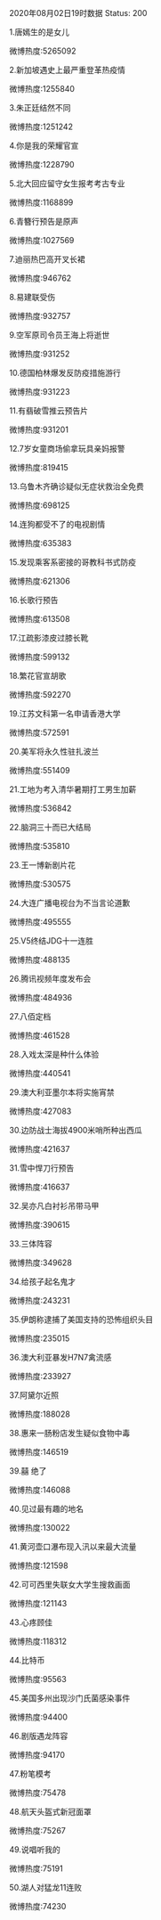 2020年08月02日19时数据
Status: 200

1.唐嫣生的是女儿

微博热度:5265092

2.新加坡遇史上最严重登革热疫情

微博热度:1255840

3.朱正廷结然不同

微博热度:1251242

4.你是我的荣耀官宣

微博热度:1228790

5.北大回应留守女生报考考古专业

微博热度:1168899

6.青簪行预告是原声

微博热度:1027569

7.迪丽热巴高开叉长裙

微博热度:946762

8.易建联受伤

微博热度:932757

9.空军原司令员王海上将逝世

微博热度:931252

10.德国柏林爆发反防疫措施游行

微博热度:931223

11.有翡破雪推云预告片

微博热度:931201

12.7岁女童商场偷拿玩具亲妈报警

微博热度:819415

13.乌鲁木齐确诊疑似无症状救治全免费

微博热度:698125

14.连狗都受不了的电视剧情

微博热度:635383

15.发现乘客系密接的哥教科书式防疫

微博热度:621306

16.长歌行预告

微博热度:613508

17.江疏影漆皮过膝长靴

微博热度:599132

18.繁花官宣胡歌

微博热度:592270

19.江苏文科第一名申请香港大学

微博热度:572591

20.美军将永久性驻扎波兰

微博热度:551409

21.工地为考入清华暑期打工男生加薪

微博热度:536842

22.脑洞三十而已大结局

微博热度:535810

23.王一博新剧片花

微博热度:530575

24.大连广播电视台为不当言论道歉

微博热度:495555

25.V5终结JDG十一连胜

微博热度:488135

26.腾讯视频年度发布会

微博热度:484936

27.八佰定档

微博热度:461528

28.入戏太深是种什么体验

微博热度:440541

29.澳大利亚墨尔本将实施宵禁

微博热度:427083

30.边防战士海拔4900米哨所种出西瓜

微博热度:421637

31.雪中悍刀行预告

微博热度:416637

32.吴亦凡白衬衫吊带马甲

微博热度:390615

33.三体阵容

微博热度:349628

34.给孩子起名鬼才

微博热度:243231

35.伊朗称逮捕了美国支持的恐怖组织头目

微博热度:235015

36.澳大利亚暴发H7N7禽流感

微博热度:233927

37.阿黛尔近照

微博热度:188028

38.惠来一肠粉店发生疑似食物中毒

微博热度:146519

39.囍 绝了

微博热度:146088

40.见过最有趣的地名

微博热度:130022

41.黄河壶口瀑布现入汛以来最大流量

微博热度:121598

42.可可西里失联女大学生搜救画面

微博热度:121143

43.心疼顾佳

微博热度:118312

44.比特币

微博热度:95563

45.美国多州出现沙门氏菌感染事件

微博热度:94400

46.剧版遇龙阵容

微博热度:94170

47.粉笔模考

微博热度:75478

48.航天头盔式新冠面罩

微博热度:75267

49.说唱听我的

微博热度:75191

50.湖人对猛龙11连败

微博热度:74230

